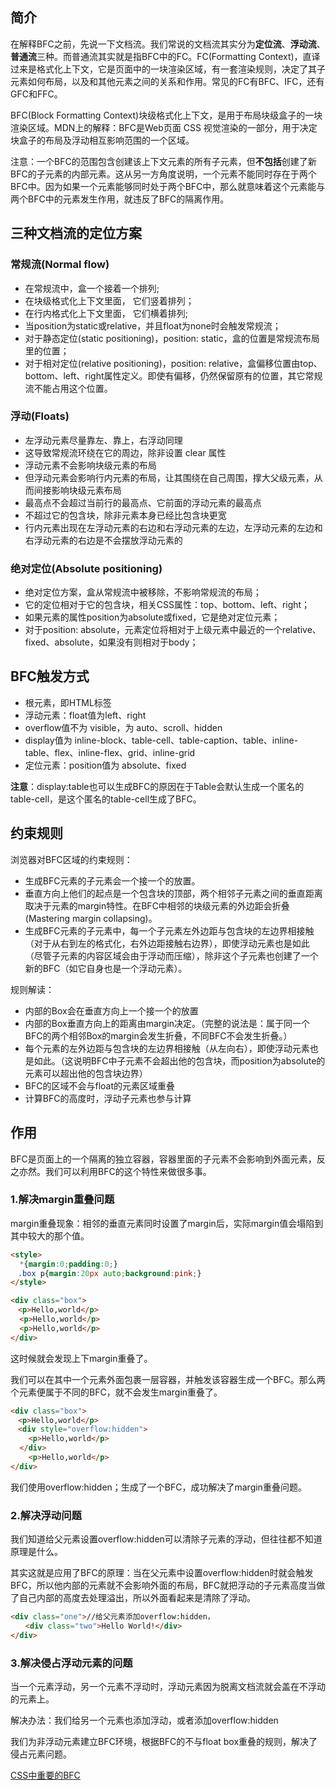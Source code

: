 ## 简介

在解释BFC之前，先说一下文档流。我们常说的文档流其实分为**定位流**、**浮动流**、**普通流**三种。而普通流其实就是指BFC中的FC。FC(Formatting Context)，直译过来是格式化上下文，它是页面中的一块渲染区域，有一套渲染规则，决定了其子元素如何布局，以及和其他元素之间的关系和作用。常见的FC有BFC、IFC，还有GFC和FFC。

BFC(Block Formatting Context)块级格式化上下文，是用于布局块级盒子的一块渲染区域。MDN上的解释：BFC是Web页面 CSS 视觉渲染的一部分，用于决定块盒子的布局及浮动相互影响范围的一个区域。


注意：一个BFC的范围包含创建该上下文元素的所有子元素，但**不包括**创建了新BFC的子元素的内部元素。这从另一方角度说明，一个元素不能同时存在于两个BFC中。因为如果一个元素能够同时处于两个BFC中，那么就意味着这个元素能与两个BFC中的元素发生作用，就违反了BFC的隔离作用。

## 三种文档流的定位方案

### 常规流(Normal flow)

* 在常规流中，盒一个接着一个排列;
* 在块级格式化上下文里面， 它们竖着排列；
* 在行内格式化上下文里面， 它们横着排列;
* 当position为static或relative，并且float为none时会触发常规流；
* 对于静态定位(static positioning)，position: static，盒的位置是常规流布局里的位置；
* 对于相对定位(relative positioning)，position: relative，盒偏移位置由top、bottom、left、right属性定义。即使有偏移，仍然保留原有的位置，其它常规流不能占用这个位置。

### 浮动(Floats)

* 左浮动元素尽量靠左、靠上，右浮动同理
* 这导致常规流环绕在它的周边，除非设置 clear 属性
* 浮动元素不会影响块级元素的布局
* 但浮动元素会影响行内元素的布局，让其围绕在自己周围，撑大父级元素，从而间接影响块级元素布局
* 最高点不会超过当前行的最高点、它前面的浮动元素的最高点
* 不超过它的包含块，除非元素本身已经比包含块更宽
* 行内元素出现在左浮动元素的右边和右浮动元素的左边，左浮动元素的左边和右浮动元素的右边是不会摆放浮动元素的

### 绝对定位(Absolute positioning)
* 绝对定位方案，盒从常规流中被移除，不影响常规流的布局；
* 它的定位相对于它的包含块，相关CSS属性：top、bottom、left、right；
* 如果元素的属性position为absolute或fixed，它是绝对定位元素；
* 对于position: absolute，元素定位将相对于上级元素中最近的一个relative、fixed、absolute，如果没有则相对于body；


## BFC触发方式

* 根元素，即HTML标签
* 浮动元素：float值为left、right
* overflow值不为 visible，为 auto、scroll、hidden
* display值为 inline-block、table-cell、table-caption、table、inline-table、flex、inline-flex、grid、inline-grid
* 定位元素：position值为 absolute、fixed

**注意**：display:table也可以生成BFC的原因在于Table会默认生成一个匿名的table-cell，是这个匿名的table-cell生成了BFC。

## 约束规则

浏览器对BFC区域的约束规则：

* 生成BFC元素的子元素会一个接一个的放置。
* 垂直方向上他们的起点是一个包含块的顶部，两个相邻子元素之间的垂直距离取决于元素的margin特性。在BFC中相邻的块级元素的外边距会折叠(Mastering margin collapsing)。
* 生成BFC元素的子元素中，每一个子元素左外边距与包含块的左边界相接触（对于从右到左的格式化，右外边距接触右边界），即使浮动元素也是如此（尽管子元素的内容区域会由于浮动而压缩），除非这个子元素也创建了一个新的BFC（如它自身也是一个浮动元素）。

规则解读：

* 内部的Box会在垂直方向上一个接一个的放置
* 内部的Box垂直方向上的距离由margin决定。（完整的说法是：属于同一个BFC的两个相邻Box的margin会发生折叠，不同BFC不会发生折叠。）
* 每个元素的左外边距与包含块的左边界相接触（从左向右），即使浮动元素也是如此。（这说明BFC中子元素不会超出他的包含块，而position为absolute的元素可以超出他的包含块边界）
* BFC的区域不会与float的元素区域重叠
* 计算BFC的高度时，浮动子元素也参与计算


## 作用

BFC是页面上的一个隔离的独立容器，容器里面的子元素不会影响到外面元素，反之亦然。我们可以利用BFC的这个特性来做很多事。

### 1.解决margin重叠问题

margin重叠现象：相邻的垂直元素同时设置了margin后，实际margin值会塌陷到其中较大的那个值。

```html
<style>
  *{margin:0;padding:0;}
　.box p{margin:20px auto;background:pink;}
</style>

<div class="box">
　<p>Hello,world</p>
  <p>Hello,world</p>
  <p>Hello,world</p>
</div>
```
这时候就会发现上下margin重叠了。

我们可以在其中一个元素外面包裹一层容器，并触发该容器生成一个BFC。那么两个元素便属于不同的BFC，就不会发生margin重叠了。

```html
<div class="box">
　<p>Hello,world</p> 
　<div style="overflow:hidden">
    <p>Hello,world</p>
  </div>
    <p>Hello,world</p>
</div>
```
我们使用overflow:hidden；生成了一个BFC，成功解决了margin重叠问题。


### 2.解决浮动问题
我们知道给父元素设置overflow:hidden可以清除子元素的浮动，但往往都不知道原理是什么。

其实这就是应用了BFC的原理：当在父元素中设置overflow:hidden时就会触发BFC，所以他内部的元素就不会影响外面的布局，BFC就把浮动的子元素高度当做了自己内部的高度去处理溢出，所以外面看起来是清除了浮动。

```html
<div class="one">//给父元素添加overflow:hidden，
　　<div class="two">Hello World!</div>
</div>
```

### 3.解决侵占浮动元素的问题

当一个元素浮动，另一个元素不浮动时，浮动元素因为脱离文档流就会盖在不浮动的元素上。

解决办法：我们给另一个元素也添加浮动，或者添加overflow:hidden

我们为非浮动元素建立BFC环境，根据BFC的不与float box重叠的规则，解决了侵占元素问题。


[CSS中重要的BFC](https://segmentfault.com/a/1190000013023485)